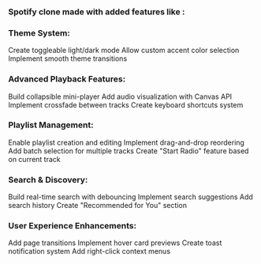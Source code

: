 ### Spotify clone made with added features like :

### Theme System:
Create toggleable light/dark mode
Allow custom accent color selection
Implement smooth theme transitions

### Advanced Playback Features:
Build collapsible mini-player
Add audio visualization with Canvas API
Implement crossfade between tracks
Create keyboard shortcuts system

### Playlist Management:
Enable playlist creation and editing
Implement drag-and-drop reordering
Add batch selection for multiple tracks
Create "Start Radio" feature based on current track

### Search & Discovery:
Build real-time search with debouncing
Implement search suggestions
Add search history
Create "Recommended for You" section

### User Experience Enhancements:
Add page transitions
Implement hover card previews
Create toast notification system
Add right-click context menus
